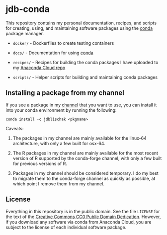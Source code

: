 # jdb-conda

This repository contains my personal documentation, recipes, and
scripts for creating, using, and maintaining software packages using
the [conda][] package manager.

* `docker/` - Dockerfiles to create testing containers

* `docs/` - Documentation for using [conda][]

* `recipes/` - Recipes for building the conda packages I have uploaded
  to my [Anaconda Cloud repo][repo]

* `scripts/` - Helper scripts for building and maintaining conda
  packages

## Installing a package from my channel

If you see a package in my [channel][repo] that you want to use, you
can install it into your conda environment by running the following:

```
conda install -c jdblischak <pkgname>
```

Caveats:

1. The packages in my channel are mainly available for the linux-64
architecture, with only a few built for osx-64.

1. The R packages in my channel are mainly available for the most
recent version of R supported by the conda-forge channel, with only a
few built for previous versions of R.

1. Packages in my channel should be considered temporary. I do my best
to migrate them to the conda-forge channel as quickly as possible, at
which point I remove them from my channel.

## License

Everything in this repository is in the public domain. See the file
`LICENSE` for the text of the [Creative Commons CC0 Public Domain
Dedication][cc0]. However, if you download any software via conda from
Anaconda Cloud, you are subject to the license of each individual
software package.

[cc0]: https://creativecommons.org/publicdomain/zero/1.0/
[conda]: https://conda.io/
[repo]: https://anaconda.org/jdblischak/repo
